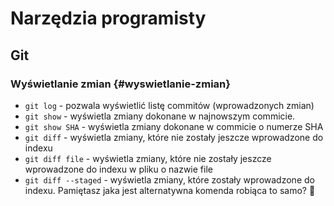 # Narzędzia programisty

## Git

### Wyświetlanie zmian {#wyswietlanie-zmian}

- `git log` - pozwala wyświetlić listę commitów (wprowadzonych zmian)
- `git show` - wyświetla zmiany dokonane w najnowszym commicie.
- `git show SHA` - wyświetla zmiany dokonane w commicie o numerze SHA
- `git diff` - wyświetla zmiany, które nie zostały jeszcze wprowadzone do indexu
- `git diff file` - wyświetla zmiany, które nie zostały jeszcze wprowadzone do indexu w pliku o nazwie file
- `git diff --staged` - wyświetla zmiany, które zostały wprowadzone do indexu. Pamiętasz jaka jest alternatywna komenda robiąca to samo? 🤔
